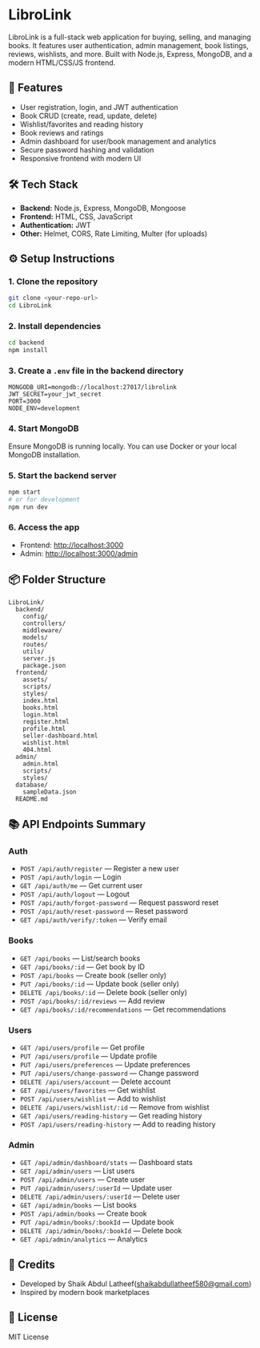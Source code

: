 # LibroLink

LibroLink is a full-stack web application for buying, selling, and managing books. It features user authentication, admin management, book listings, reviews, wishlists, and more. Built with Node.js, Express, MongoDB, and a modern HTML/CSS/JS frontend.

## 🚀 Features
- User registration, login, and JWT authentication
- Book CRUD (create, read, update, delete)
- Wishlist/favorites and reading history
- Book reviews and ratings
- Admin dashboard for user/book management and analytics
- Secure password hashing and validation
- Responsive frontend with modern UI

## 🛠 Tech Stack
- **Backend:** Node.js, Express, MongoDB, Mongoose
- **Frontend:** HTML, CSS, JavaScript
- **Authentication:** JWT
- **Other:** Helmet, CORS, Rate Limiting, Multer (for uploads)

## ⚙️ Setup Instructions

### 1. Clone the repository
```sh
git clone <your-repo-url>
cd LibroLink
```

### 2. Install dependencies
```sh
cd backend
npm install
```

### 3. Create a `.env` file in the backend directory
```
MONGODB_URI=mongodb://localhost:27017/librolink
JWT_SECRET=your_jwt_secret
PORT=3000
NODE_ENV=development
```

### 4. Start MongoDB
Ensure MongoDB is running locally. You can use Docker or your local MongoDB installation.

### 5. Start the backend server
```sh
npm start
# or for development
npm run dev
```

### 6. Access the app
- Frontend: [http://localhost:3000](http://localhost:3000)
- Admin: [http://localhost:3000/admin](http://localhost:3000/admin)

## 📦 Folder Structure
```
LibroLink/
  backend/
    config/
    controllers/
    middleware/
    models/
    routes/
    utils/
    server.js
    package.json
  frontend/
    assets/
    scripts/
    styles/
    index.html
    books.html
    login.html
    register.html
    profile.html
    seller-dashboard.html
    wishlist.html
    404.html
  admin/
    admin.html
    scripts/
    styles/
  database/
    sampleData.json
  README.md
```

## 📚 API Endpoints Summary

### Auth
- `POST /api/auth/register` — Register a new user
- `POST /api/auth/login` — Login
- `GET /api/auth/me` — Get current user
- `POST /api/auth/logout` — Logout
- `POST /api/auth/forgot-password` — Request password reset
- `POST /api/auth/reset-password` — Reset password
- `GET /api/auth/verify/:token` — Verify email

### Books
- `GET /api/books` — List/search books
- `GET /api/books/:id` — Get book by ID
- `POST /api/books` — Create book (seller only)
- `PUT /api/books/:id` — Update book (seller only)
- `DELETE /api/books/:id` — Delete book (seller only)
- `POST /api/books/:id/reviews` — Add review
- `GET /api/books/:id/recommendations` — Get recommendations

### Users
- `GET /api/users/profile` — Get profile
- `PUT /api/users/profile` — Update profile
- `PUT /api/users/preferences` — Update preferences
- `PUT /api/users/change-password` — Change password
- `DELETE /api/users/account` — Delete account
- `GET /api/users/favorites` — Get wishlist
- `POST /api/users/wishlist` — Add to wishlist
- `DELETE /api/users/wishlist/:id` — Remove from wishlist
- `GET /api/users/reading-history` — Get reading history
- `POST /api/users/reading-history` — Add to reading history

### Admin
- `GET /api/admin/dashboard/stats` — Dashboard stats
- `GET /api/admin/users` — List users
- `POST /api/admin/users` — Create user
- `PUT /api/admin/users/:userId` — Update user
- `DELETE /api/admin/users/:userId` — Delete user
- `GET /api/admin/books` — List books
- `POST /api/admin/books` — Create book
- `PUT /api/admin/books/:bookId` — Update book
- `DELETE /api/admin/books/:bookId` — Delete book
- `GET /api/admin/analytics` — Analytics

## 👥 Credits
- Developed by Shaik Abdul Latheef(shaikabdullatheef580@gmail.com)
- Inspired by modern book marketplaces

## 📄 License
MIT License 
